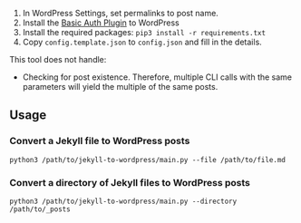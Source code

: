 1. In WordPress Settings, set permalinks to post name.
2. Install the [Basic Auth Plugin](https://github.com/WP-API/Basic-Auth) to WordPress
2. Install the required packages: `pip3 install -r requirements.txt`
3. Copy `config.template.json` to `config.json` and fill in the details.

This tool does not handle:
- Checking for post existence. Therefore, multiple CLI calls
  with the same parameters will yield the multiple of the same
  posts.

## Usage
### Convert a Jekyll file to WordPress posts
`python3 /path/to/jekyll-to-wordpress/main.py --file /path/to/file.md`

### Convert a directory of Jekyll files to WordPress posts
`python3 /path/to/jekyll-to-wordpress/main.py --directory /path/to/_posts`
